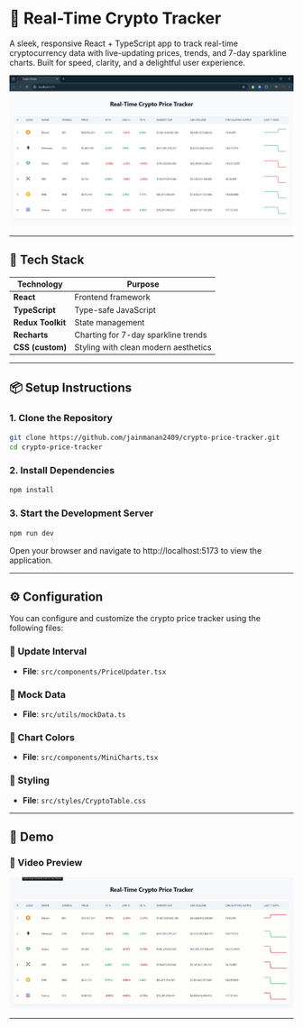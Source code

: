 # 🚀 Real-Time Crypto Tracker

A sleek, responsive React + TypeScript app to track real-time cryptocurrency data with live-updating prices, trends, and 7-day sparkline charts. Built for speed, clarity, and a delightful user experience.

![Crypto Tracker Preview](public/preview.png)

---

## 🧠 Tech Stack

| Technology         | Purpose                               |
|--------------------|----------------------------------------|
| **React**          | Frontend framework                     |
| **TypeScript**     | Type-safe JavaScript                   |
| **Redux Toolkit**  | State management                       |
| **Recharts**       | Charting for 7-day sparkline trends    |
| **CSS (custom)**   | Styling with clean modern aesthetics   |

---

## 📦 Setup Instructions

### 1. Clone the Repository

```bash
git clone https://github.com/jainmanan2409/crypto-price-tracker.git
cd crypto-price-tracker
```
### 2. Install Dependencies

```bash
npm install
```

### 3. Start the Development Server

```bash
npm run dev
```

Open your browser and navigate to http://localhost:5173 to view the application.

---

## ⚙️ Configuration

You can configure and customize the crypto price tracker using the following files:

### 🔁 Update Interval
- **File**: `src/components/PriceUpdater.tsx`

### 🧪 Mock Data
- **File**: `src/utils/mockData.ts`

### 🎨 Chart Colors
- **File**: `src/components/MiniCharts.tsx`

### 🎨 Styling
- **File**: `src/styles/CryptoTable.css`

---

## 🎥 Demo

### 🧪 Video Preview

![Crypto Tracker Demo](public/demo.gif)

---





